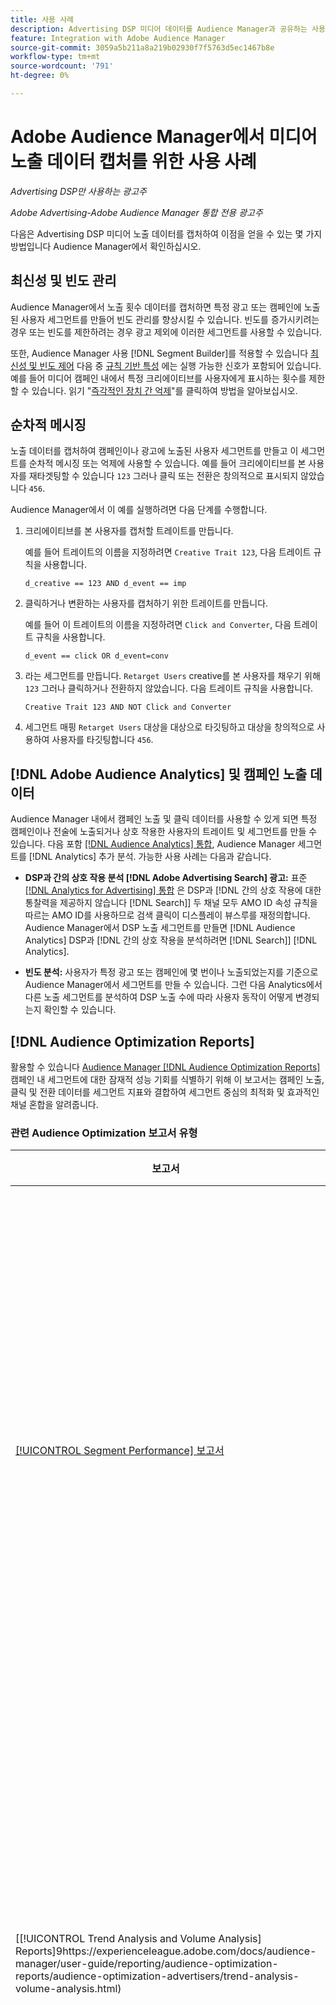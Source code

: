 ```yaml
---
title: 사용 사례
description: Advertising DSP 미디어 데이터를 Audience Manager과 공유하는 사용 사례에 대해 알아봅니다
feature: Integration with Adobe Audience Manager
source-git-commit: 3059a5b211a8a219b02930f7f5763d5ec1467b8e
workflow-type: tm+mt
source-wordcount: '791'
ht-degree: 0%

---
```


# Adobe Audience Manager에서 미디어 노출 데이터 캡처를 위한 사용 사례

*Advertising DSP만 사용하는 광고주*

*Adobe Advertising-Adobe Audience Manager 통합 전용 광고주*

다음은 Advertising DSP 미디어 노출 데이터를 캡처하여 이점을 얻을 수 있는 몇 가지 방법입니다 <!-- ad impression data? --> Audience Manager에서 확인하십시오.

## 최신성 및 빈도 관리

Audience Manager에서 노출 횟수 데이터를 캡처하면 특정 광고 또는 캠페인에 노출된 사용자 세그먼트를 만들어 빈도 관리를 향상시킬 수 있습니다. 빈도를 증가시키려는 경우 또는 빈도를 제한하려는 경우 광고 제외에 이러한 세그먼트를 사용할 수 있습니다.

또한, Audience Manager 사용 [!DNL Segment Builder]를 적용할 수 있습니다 [최신성 및 빈도 제어](https://experienceleague.adobe.com/docs/audience-manager/user-guide/features/segments/recency-and-frequency.html) 다음 중 [규칙 기반 특성](https://experienceleague.adobe.com/docs/audience-manager/user-guide/features/traits/trait-builder/create-onboarded-rule-based-traits.html) 에는 실행 가능한 신호가 포함되어 있습니다. 예를 들어 미디어 캠페인 내에서 특정 크리에이티브를 사용자에게 표시하는 횟수를 제한할 수 있습니다. 읽기 &quot;[즉각적인 장치 간 억제](https://experienceleague.adobe.com/docs/audience-manager/user-guide/features/profile-merge-rules/instant-cross-device-suppression.html)&quot;를 클릭하여 방법을 알아보십시오.<!-- The AM pulled this paragraph verbatim from AEM doc; I change only a word or two. -->

## 순차적 메시징

노출 데이터를 캡처하여 캠페인이나 광고에 노출된 사용자 세그먼트를 만들고 이 세그먼트를 순차적 메시징 또는 억제에 사용할 수 있습니다. 예를 들어 크리에이티브를 본 사용자를 재타겟팅할 수 있습니다 `123` 그러나 클릭 또는 전환은 창의적으로 표시되지 않았습니다 `456`.

Audience Manager에서 이 예를 실행하려면 다음 단계를 수행합니다.<!-- The AM pulled this example/procedure verbatim from AEM doc; I changed only a word or two. -->

1. 크리에이티브를 본 사용자를 캡처할 트레이트를 만듭니다.

   예를 들어 트레이트의 이름을 지정하려면 `Creative Trait 123`, 다음 트레이트 규칙을 사용합니다.

   `d_creative == 123 AND d_event == imp`

1. 클릭하거나 변환하는 사용자를 캡처하기 위한 트레이트를 만듭니다.

   예를 들어 이 트레이트의 이름을 지정하려면 `Click and Converter`, 다음 트레이트 규칙을 사용합니다.

   `d_event == click OR d_event=conv`

1. 라는 세그먼트를 만듭니다. `Retarget Users` creative를 본 사용자를 채우기 위해 `123` 그러나 클릭하거나 전환하지 않았습니다. 다음 트레이트 규칙을 사용합니다.

   `Creative Trait 123 AND NOT Click and Converter`

1. 세그먼트 매핑 `Retarget Users` 대상을 대상으로 타깃팅하고 대상을 창의적으로 사용하여 사용자를 타깃팅합니다 `456`.

## [!DNL Adobe Audience Analytics] 및 캠페인 노출 데이터

Audience Manager 내에서 캠페인 노출 및 클릭 데이터를 사용할 수 있게 되면 특정 캠페인이나 전술에 노출되거나 상호 작용한 사용자의 트레이트 및 세그먼트를 만들 수 있습니다. 다음 포함 [[!DNL Audience Analytics] 통합](https://experienceleague.adobe.com/docs/analytics/integration/audience-analytics/mc-audiences-aam.html), Audience Manager 세그먼트를 [!DNL Analytics] 추가 분석. 가능한 사용 사례는 다음과 같습니다.

* **DSP과 간의 상호 작용 분석 [!DNL Adobe Advertising Search] 광고:** 표준 [[!DNL Analytics for Advertising] 통합](/help/integrations/analytics/overview.md) 은 DSP과 [!DNL 간의 상호 작용에 대한 통찰력을 제공하지 않습니다 [!DNL Search]] 두 채널 모두 AMO ID 속성 규칙을 따르는 AMO ID를 사용하므로 검색 클릭이 디스플레이 뷰스루를 재정의합니다. Audience Manager에서 DSP 노출 세그먼트를 만들면 [!DNL Audience Analytics] DSP과 [!DNL 간의 상호 작용을 분석하려면 [!DNL Search]] [!DNL Analytics].

* **빈도 분석:** 사용자가 특정 광고 또는 캠페인에 몇 번이나 노출되었는지를 기준으로 Audience Manager에서 세그먼트를 만들 수 있습니다. 그런 다음 Analytics에서 다른 노출 세그먼트를 분석하여 DSP 노출 수에 따라 사용자 동작이 어떻게 변경되는지 확인할 수 있습니다.

## [!DNL Audience Optimization Reports]

활용할 수 있습니다 [Audience Manager [!DNL Audience Optimization Reports]](https://experienceleague.adobe.com/docs/audience-manager/user-guide/reporting/audience-optimization-reports/audience-optimization-reports.html) 캠페인 내 세그먼트에 대한 잠재적 성능 기회를 식별하기 위해 이 보고서는 캠페인 노출, 클릭 및 전환 데이터를 세그먼트 지표와 결합하여 세그먼트 중심의 최적화 및 효과적인 채널 혼합을 알려줍니다.

### 관련 Audience Optimization 보고서 유형

| 보고서 | 설명 |
| ------ | ----------- |
| [[!UICONTROL Segment Performance] 보고서](https://experienceleague.adobe.com/docs/audience-manager/user-guide/reporting/audience-optimization-reports/audience-optimization-advertisers/segment-performance.html) | 노출 횟수 및 전환율에 따라 매핑된 세그먼트와 매핑되지 않은 세그먼트를 비교합니다. |
| [[!UICONTROL Trend Analysis and Volume Analysis] Reports]9https://experienceleague.adobe.com/docs/audience-manager/user-guide/reporting/audience-optimization-reports/audience-optimization-advertisers/trend-analysis-volume-analysis.html) | 다양한 광고 차원에 대한 노출 횟수, 클릭스루 비율 및 전환 시 데이터를 반환합니다. |
| [[!UICONTROL Optimal Frequency] 보고서](https://experienceleague.adobe.com/docs/audience-manager/user-guide/reporting/audience-optimization-reports/audience-optimization-advertisers/optimal-frequency.html) | 제공된 노출 수와 전환 수 간의 최적의 균형을 찾는 데 도움이 됩니다. 이 기능을 사용하면 감소 결과를 보기 전에 표시할 노출 횟수를 조정할 수 있습니다. |
| [[!UICONTROL Unique User Reach] 보고서](https://experienceleague.adobe.com/docs/audience-manager/user-guide/reporting/audience-optimization-reports/audience-optimization-advertisers/unique-user-reach.html) | 각 버블의 크기가 선택한 차원에 대한 고유한 사용자 수와 직접 비례하여 표시되는 버블 차트입니다. |

### 고려 사항

* If [!DNL Audience Optimization Reports] 사용자에게 역할 기반 액세스 제어(RBAC)가 있는 다음 [!DNL Adobe Customer Care] 광고주 ID와 조직의 Audience Manager 데이터 소스 통합 코드 간의 매핑을 구성해야 합니다. 그런 다음 관리자 사용자는 다른 사용자에게 RBAC 권한을 제공할 수 있습니다.

* 의 전환 보고 [!DNL Audience Optimization Reports] 최종 사용자가 일부 설정을 필요로 합니다. 메타데이터 파일을 채워야 합니다.

* [!DNL Audience Optimization Reports] 은 캠페인 메타데이터에 대한 변경(예: 캠페인 이름 또는 배치 이름)을 지원하지 않습니다.

* 검색 광고에 대한 클릭은 [!DNL Audience Optimization Reports] 노출 횟수와 상관 관계가 있는 경우에만 해당됩니다. 즉, 검색 클릭은 노출 후 전환으로 처리됩니다. 따라서 많은 검색 클릭이 [!DNL Audience Optimization Reports].

>[!MORELIKETHIS]
>
>* [Adobe Audience Manager에 DSP Media Exposure 데이터 보내기 개요](overview.md)
>* [Advertising DSP 캠페인에서 클릭 및 노출 데이터 수집](collect.md)

